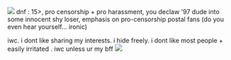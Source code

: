 ![](https://files.catbox.moe/dvdewu.gif)
dnf : 15>, pro censorship + pro harassment, you declaw '97 dude into some innocent shy loser, emphasis on pro-censorship postal fans (do you even hear yourself... ironic)

iwc. i dont like sharing my interests. i hide freely. i dont like most people + easily irritated . iwc unless ur my bff
![](https://files.catbox.moe/zdp86r.gif)
